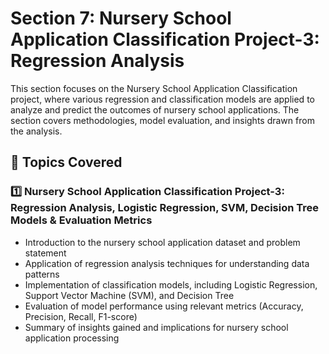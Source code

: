 # Section 7: Nursery School Application Classification Project-3: Regression Analysis

This section focuses on the Nursery School Application Classification project, where various regression and classification models are applied to analyze and predict the outcomes of nursery school applications. The section covers methodologies, model evaluation, and insights drawn from the analysis.

## 📌 Topics Covered

### 1️⃣ Nursery School Application Classification Project-3: Regression Analysis, Logistic Regression, SVM, Decision Tree Models & Evaluation Metrics
   - Introduction to the nursery school application dataset and problem statement
   - Application of regression analysis techniques for understanding data patterns
   - Implementation of classification models, including Logistic Regression, Support Vector Machine (SVM), and Decision Tree
   - Evaluation of model performance using relevant metrics (Accuracy, Precision, Recall, F1-score)
   - Summary of insights gained and implications for nursery school application processing